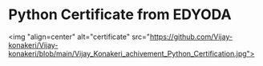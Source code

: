 # Python Certificate from EDYODA
<img "align=center" alt="certificate" src="https://github.com/Vijay-konakeri/Vijay-konakeri/blob/main/Vijay_Konakeri_achivement_Python_Certification.jpg">
